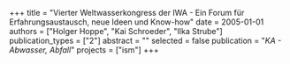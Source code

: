 +++
title = "Vierter Weltwasserkongress der IWA - Ein Forum für Erfahrungsaustausch, neue Ideen und Know-how"
date = 2005-01-01
authors = ["Holger Hoppe", "Kai Schroeder", "Ilka Strube"]
publication_types = ["2"]
abstract = ""
selected = false
publication = "*KA - Abwasser, Abfall*"
projects = ["ism"]
+++

